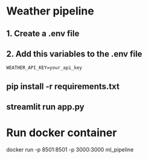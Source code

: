 # Weather pipeline

## 1. Create a .env file
## 2. Add this variables to the .env file
    WEATHER_API_KEY=your_api_key
## pip install -r requirements.txt
## streamlit run app.py

# Run docker container
docker run -p 8501:8501 -p 3000:3000 ml_pipeline
